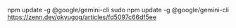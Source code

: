 npm update -g @google/gemini-cli
sudo npm update -g @google/gemini-cli
https://zenn.dev/okyugog/articles/fd5097c66df5ee